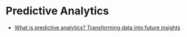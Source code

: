# Predictive Analytics
- [What is predictive analytics? Transforming data into future insights](https://www.cio.com/article/3273114/predictive-analytics/what-is-predictive-analytics-transforming-data-into-future-insights.html)
